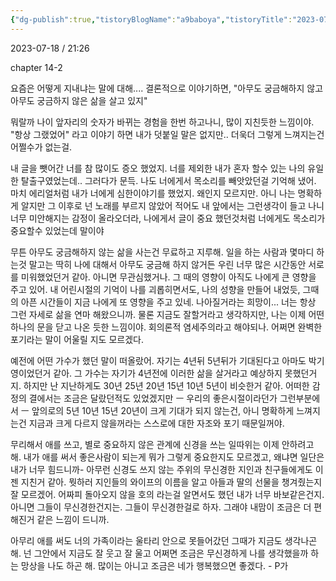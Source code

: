 ```yaml
---
{"dg-publish":true,"tistoryBlogName":"a9baboya","tistoryTitle":"2023-07-18","tistoryTags":"","tistoryVisibility":"0","tistoryCategory":"338213","tistorySkipModal":true,"tistoryPublished":"","tistoryPostId":"1023","tistoryPostUrl":"https://junan.kr/1023","permalink":"/9.일지/2023/2023-07-18/","dgPassFrontmatter":true,"noteIcon":""}
---
```




2023-07-18 / 21:26 


chapter 14-2

요즘은 어떻게 지내냐는 말에 대해....
결론적으로 이야기하면, "아무도 궁금해하지 않고 아무도 궁금하지 않은 삶을 살고 있지"

뭐랄까 나이 앞자리의 숫자가 바뀌는 경험을 한번 하고나니, 많이 지친듯한 느낌이야.
"항상 그랬었어" 라고 이야기 하면 내가 덧붙일 말은 없지만.. 더욱더 그렇게 느껴지는건 어쩔수가 없는걸.

내 글을 뺏어간 너를 참 많이도 증오 했었지. 너를 제외한 내가 혼자 할수 있는 나의 유일한 탈출구였었는데.. 그러다가 문득. 나도 너에게서 목소리를 빼앗았던걸 기억해 냈어. 마치 에리얼처럼 내가 너에게 심한이야기를 했었지. 왜인지 모르지만. 아니 나는 명확하게 알지만 그 이후로 넌 노래를 부르지 않았어 적어도 내 앞에서는 그런생각이 들고 나니 너무 미안해지는 감정이 올라오더라, 나에게서 글이 중요 했던것처럼 너에게도 목소리가 중요할수 있었는데 말이야

무튼
아무도 궁금해하지 않는 삶을 사는건 무료하고 지루해.
일을 하는 사람과 몇마디 하는것 말고는 딱히 나에 대해서 아무도 궁금해 하지 않거든 우린 너무 많은 시간동안 서로를 미워했었던거 같아. 아니면 무관심했거나. 그 때의 영향이 아직도 나에게 큰 영향을 주고 있어. 내 어린시절의 기억이 나를 괴롭히면서도, 나의 성향을 만들어 내었듯, 그때의 아픈 시간들이 지금 나에게 또 영향을 주고 있네. 나아질거라는 희망이... 너는 항상 그런 자세로 삶을 연마 해왔으니까. 물론 지금도 잘할거라고 생각하지만, 나는 이제 어떤 하나의 문을 닫고 나온 듯한 느낌이야. 회의론적 염세주의라고 해야되나. 어쩌면 완벽한 포기라는 말이 어울릴 지도 모르겠다.

예전에 어떤 가수가 했던 말이 떠올랐어. 자기는 4년뒤 5년뒤가 기대된다고 아마도 박기영이었던거 같아. 그 가수는 자기가 4년전에 이러한 삶을 살거라고 예상하지 못했던거지. 하지만 난 지난하게도 30년 25년 20년 15년 10년 5년이 비슷한거 같아. 어떠한 감정의 결에서는 조금은 달랐던적도 있었겠지만 ㅡ 우리의 좋은시절이라던가 그런부분에서 ㅡ 앞의로의 5년 10년 15년 20년이 크게 기대가 되지 않는건, 아니 명확하게 느껴지는건 지금과 크게 다르지 않을꺼라는 스스로에 대한 자조와 포기 때문일꺼야.

무리해서 애를 쓰고, 별로 중요하지 않은 관계에 신경을 쓰는 일따위는 이제 안하려고 해. 내가 애를 써서 좋은사람이 되는게 뭐가 그렇게 중요한지도 모르겠고, 왜냐면 일단은 내가 너무 힘드니까-
아무런 신경도 쓰지 않는 주위의 무신경한 지인과 친구들에게도 이젠 지친거 같아. 뭣하러 지인들의 와이프의 이름을 알고 아들과 딸의 선물을 챙겨줬는지 잘 모르겠어. 어짜피 돌아오지 않을 호의 라는걸 알면서도 했던 내가 너무 바보같은건지. 아니면 그들이 무신경한건지는. 그들이 무신경한걸로 하자. 그래야 내맘이 조금은 더 편해진거 같은 느낌이 드니까.

아무리 애를 써도 너의 가족이라는 울타리 안으로 못들어갔던 그때가 지금도 생각나곤 해.
넌 그안에서 지금도 잘 웃고 잘 울고 어쩌면 조금은 무신경하게 나를 생각했을까 하는 망상을 나도 하곤 해. 많이는 아니고 조금은 네가 행복했으면 좋겠다. - P가